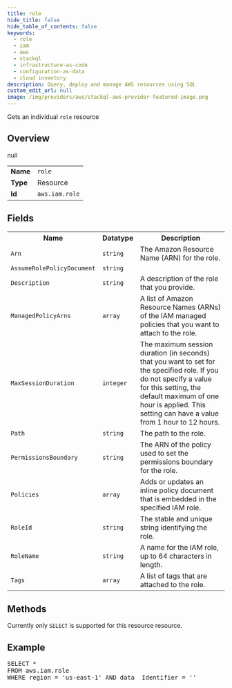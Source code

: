 ```yaml
---
title: role
hide_title: false
hide_table_of_contents: false
keywords:
  - role
  - iam
  - aws
  - stackql
  - infrastructure-as-code
  - configuration-as-data
  - cloud inventory
description: Query, deploy and manage AWS resources using SQL
custom_edit_url: null
image: /img/providers/aws/stackql-aws-provider-featured-image.png
---
```

Gets an individual <code>role</code> resource

## Overview
<table><tbody>
<tr><td><b>Name</b></td><td><code>role</code></td></tr>
<tr><td><b>Type</b></td><td>Resource</td></tr>
null
<tr><td><b>Id</b></td><td><code>aws.iam.role</code></td></tr>
</tbody></table>

## Fields
<table><tbody>
<tr><th>Name</th><th>Datatype</th><th>Description</th></tr>
<tr><td><code>Arn</code></td><td><code>string</code></td><td>The Amazon Resource Name (ARN) for the role.</td></tr><tr><td><code>AssumeRolePolicyDocument</code></td><td><code>string</code></td><td></td></tr><tr><td><code>Description</code></td><td><code>string</code></td><td>A description of the role that you provide.</td></tr><tr><td><code>ManagedPolicyArns</code></td><td><code>array</code></td><td>A list of Amazon Resource Names (ARNs) of the IAM managed policies that you want to attach to the role. </td></tr><tr><td><code>MaxSessionDuration</code></td><td><code>integer</code></td><td>The maximum session duration (in seconds) that you want to set for the specified role. If you do not specify a value for this setting, the default maximum of one hour is applied. This setting can have a value from 1 hour to 12 hours. </td></tr><tr><td><code>Path</code></td><td><code>string</code></td><td>The path to the role.</td></tr><tr><td><code>PermissionsBoundary</code></td><td><code>string</code></td><td>The ARN of the policy used to set the permissions boundary for the role.</td></tr><tr><td><code>Policies</code></td><td><code>array</code></td><td>Adds or updates an inline policy document that is embedded in the specified IAM role. </td></tr><tr><td><code>RoleId</code></td><td><code>string</code></td><td>The stable and unique string identifying the role.</td></tr><tr><td><code>RoleName</code></td><td><code>string</code></td><td>A name for the IAM role, up to 64 characters in length.</td></tr><tr><td><code>Tags</code></td><td><code>array</code></td><td>A list of tags that are attached to the role.</td></tr>
</tbody></table>

## Methods
Currently only <code>SELECT</code> is supported for this resource resource.

## Example
<pre>
SELECT * 
FROM aws.iam.role
WHERE region = 'us-east-1' AND data__Identifier = '<RoleName>'
</pre>
